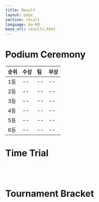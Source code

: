 ```yaml
---
title: Result
layout: page
section: result
language: ko-KR
base_url: results.html
---
```


# Podium Ceremony


| 순위 | 수상 | 팀 | 부상 |
|:---|:---|:---|:---|
| 1등 | -- | -- | -- |
| 2등 | -- | -- | -- |
| 3등 | -- | -- | -- |
| 4등 | -- | -- | -- |
| 5등 | -- | -- | -- | 
| 6등 | -- | -- | -- | 


# Time Trial

<br>

<!-- [Mapping Schedule, Qualification Schedule, Qualification Result](https://docs.google.com/spreadsheets/d/1eQpSkZx9a3RhTlKw-gK5Nj0ywJBRo5ARTXl-dxON8jY/edit?usp=sharing) -->
<!-- <center class="actions">
	<a href="https://docs.google.com/spreadsheets/d/1eQpSkZx9a3RhTlKw-gK5Nj0ywJBRo5ARTXl-dxON8jY/edit?usp=sharing" class="button">Mapping Schedule, Qualification</a>
</center> -->
<!-- <img src="../images/result_tt.png"  style="width: 80%" alt="Time Trial" /> -->

<br>

# Tournament Bracket

<br>

<!-- [Tournament](https://challonge.com/ko/odah4c7x)  -->
<!-- <center class="actions">
	<a href="https://challonge.com/ko/odah4c7x" class="button">Tournament</a>
</center> -->
<!-- <img src="../images/result_bracket.png"  style="width: 80%" alt="Tournament Bracket" /> -->

<br>

<!-- # Head to Head

<br>
<center>
To Be Determined.

<!-- <img src="../images/result_hth.png"  alt="Head to Head" /> -->
<!-- </center>
<br> --> 

